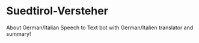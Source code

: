 # Suedtirol-Versteher
About German/Italian Speech to Text bot with German/Italien translator and summary!
